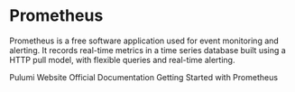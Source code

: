 # Prometheus

Prometheus is a free software application used for event monitoring and alerting. It records real-time metrics in a time series database built using a HTTP pull model, with flexible queries and real-time alerting.

<BadgeLink badgeText='Official Website' colorScheme='blue' href='https://prometheus.io/'>Pulumi Website</BadgeLink>
<BadgeLink badgeText='Official Documentation' colorScheme='blue' href='https://prometheus.io/docs/introduction/overview/'>Official Documentation</BadgeLink>
<BadgeLink badgeText='Getting Started Guide' colorScheme='blue' href='https://prometheus.io/docs/tutorials/getting_started/'>Getting Started with Prometheus</BadgeLink>
